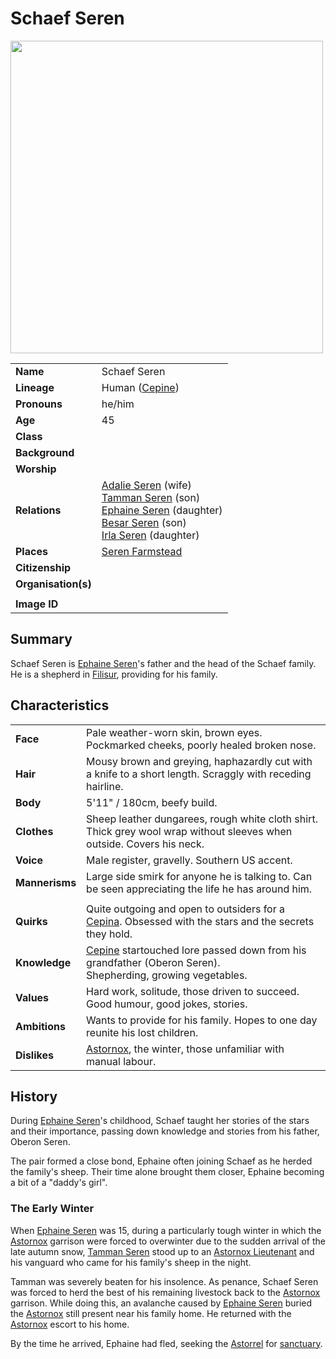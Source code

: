 # Schaef Seren

<img src="https://raw.githubusercontent.com/jesskelsall/astarus-images/main/characters/portraits/imageid.png" height="500" />

|||
| --- | --- |
| **Name** | Schaef Seren | character.4
| **Lineage** | Human ([Cepine](../lineages/cepine.md)) |
| **Pronouns** | he/him |
| **Age** | 45 |
| **Class** | |
| **Background** | |
| **Worship** | |
| **Relations** | [Adalie Seren](adalie-seren.md) (wife)<br>[Tamman Seren](tamman-seren.md) (son)<br>[Ephaine Seren](ephaine-seren.md) (daughter)<br>[Besar Seren](besar-seren.md) (son)<br>[Irla Seren](irla-seren.md) (daughter) |
| **Places** | [Seren Farmstead](../places/buildings/houses/seren-farmstead.md) |
| **Citizenship** | |
| **Organisation(s)** | |
|||
| **Image ID** | |

## Summary

Schaef Seren is [Ephaine Seren](ephaine-seren.md)'s father and the head of the Schaef family. He is a shepherd in [Filisur](../places/villages/filisur.md), providing for his family.

## Characteristics

| | |
| --- | --- |
| **Face** | Pale weather-worn skin, brown eyes. Pockmarked cheeks, poorly healed broken nose. | characteristics.2
| **Hair** | Mousy brown and greying, haphazardly cut with a knife to a short length. Scraggly with receding hairline. |
| **Body** | 5'11" / 180cm, beefy build. |
| **Clothes** | Sheep leather dungarees, rough white cloth shirt.<br>Thick grey wool wrap without sleeves when outside. Covers his neck. |
| **Voice** | Male register, gravelly. Southern US accent. |
| **Mannerisms** | Large side smirk for anyone he is talking to. Can be seen appreciating the life he has around him. |
| | |
| **Quirks** | Quite outgoing and open to outsiders for a [Cepina](../lineages/cepine.md). Obsessed with the stars and the secrets they hold. |
| **Knowledge** | [Cepine](../lineages/cepine.md) startouched lore passed down from his grandfather (Oberon Seren).<br>Shepherding, growing vegetables. |
| **Values** | Hard work, solitude, those driven to succeed.<br>Good humour, good jokes, stories. |
| **Ambitions** | Wants to provide for his family. Hopes to one day reunite his lost children. |
| **Dislikes** | [Astornox](../organisations/astornox/astornox.md), the winter, those unfamiliar with manual labour. |

## History

During [Ephaine Seren](ephaine-seren.md)'s childhood, Schaef taught her stories of the stars and their importance, passing down knowledge and stories from his father, Oberon Seren.

The pair formed a close bond, Ephaine often joining Schaef as he herded the family's sheep. Their time alone brought them closer, Ephaine becoming a bit of a "daddy's girl".

### The Early Winter

When [Ephaine Seren](ephaine-seren.md) was 15, during a particularly tough winter in which the [Astornox](../organisations/astornox/astornox.md) garrison were forced to overwinter due to the sudden arrival of the late autumn snow, [Tamman Seren](tamman-seren.md) stood up to an [Astornox Lieutenant](../organisations/astornox/ranks/astornox-lieutenant.md) and his vanguard who came for his family's sheep in the night.

Tamman was severely beaten for his insolence. As penance, Schaef Seren was forced to herd the best of his remaining livestock back to the [Astornox](../organisations/astornox/astornox.md) garrison. While doing this, an avalanche caused by [Ephaine Seren](ephaine-seren.md) buried the [Astornox](../organisations/astornox/astornox.md) still present near his family home. He returned with the [Astornox](../organisations/astornox/astornox.md) escort to his home.

By the time he arrived, Ephaine had fled, seeking the [Astorrel](../organisations/astorrel/astorrel.md) for [sanctuary](../organisations/astorrel/sanctuary.md).
